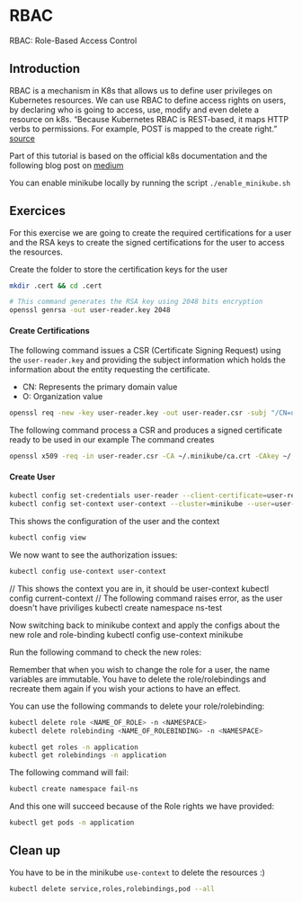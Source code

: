 # RBAC
RBAC: Role-Based Access Control

## Introduction

RBAC is a mechanism in K8s that allows us to define user privileges on Kubernetes resources. We can use RBAC to define access rights on users, by declaring who is going to access, use, modify and even delete a resource on k8s.
“Because Kubernetes RBAC is REST-based, it maps HTTP verbs to permissions. For example, POST is mapped to the create right.”
[source](https://blog.aquasec.com/kubernetes-verbs?ref=anaisurl.com)

Part of this tutorial is based on the official k8s documentation and the following blog post on [medium](https://medium.com/@HoussemDellai/rbac-with-kubernetes-in-minikube-4deed658ea7b)

You can enable minikube locally by running the script `./enable_minikube.sh`

## Exercices

For this exercise we are going to create the required certifications for a user and the RSA keys to create the signed certifications for the user to access the resources.

Create the folder to store the certification keys for the user

```bash
mkdir .cert && cd .cert

# This command generates the RSA key using 2048 bits encryption
openssl genrsa -out user-reader.key 2048

```

#### Create Certifications

The following command issues a CSR (Certificate Signing Request) using the `user-reader.key` and providing the subject information which holds the information about the entity requesting the certificate. 

- CN: Represents the primary domain value 
- O: Organization value 

```bash
openssl req -new -key user-reader.key -out user-reader.csr -subj "/CN=user-reader/O=group1"
```

The following command process a CSR and produces a signed certificate ready to be used in our example 
The command creates 

```bash
openssl x509 -req -in user-reader.csr -CA ~/.minikube/ca.crt -CAkey ~/.minikube/ca.key -CAcreateserial -out user-reader.crt -days 500
```

#### Create User

```bash
kubectl config set-credentials user-reader --client-certificate=user-reader.crt --client-key=user-reader.key
kubectl config set-context user-context --cluster=minikube --user=user-reader
```

This shows the configuration of the user and the context

```bash
kubectl config view 
```

We now want to see the authorization issues:

```bash
kubectl config use-context user-context
```

// This shows the context you are in, it should be user-context
kubectl config current-context
// The following command raises error, as the user doesn't have priviliges
kubectl create namespace ns-test

Now switching back to minikube context and apply the configs about the new role and role-binding
kubectl config use-context minikube

Run the following command to check the new roles:


Remember that when you wish to change the role for a user, the name variables are immutable. You have to delete the role/rolebindings and recreate them again if you wish your actions to have an effect. 

You can use the following commands to delete your role/rolebinding:

```bash
kubectl delete role <NAME_OF_ROLE> -n <NAMESPACE>
kubectl delete rolebinding <NAME_OF_ROLEBINDING> -n <NAMESPACE>
```

```sh
kubectl get roles -n application
kubectl get rolebindings -n application
```

The following command will fail:
```bash
kubectl create namespace fail-ns
```

And this one will succeed because of the Role rights we have provided:

```bash
kubectl get pods -n application
```

## Clean up
You have to be in the minikube  `use-context` to delete the resources :)

```sh
kubectl delete service,roles,rolebindings,pod --all
```
